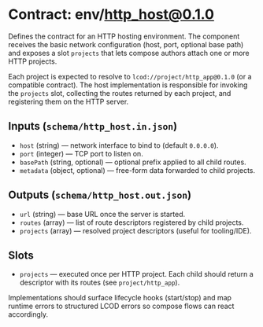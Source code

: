 # Contract: env/http_host@0.1.0

Defines the contract for an HTTP hosting environment. The component receives the
basic network configuration (host, port, optional base path) and exposes a slot
`projects` that lets compose authors attach one or more HTTP projects.

Each project is expected to resolve to `lcod://project/http_app@0.1.0` (or a
compatible contract). The host implementation is responsible for invoking the
`projects` slot, collecting the routes returned by each project, and registering
them on the HTTP server.

## Inputs (`schema/http_host.in.json`)

- `host` (string) — network interface to bind to (default `0.0.0.0`).
- `port` (integer) — TCP port to listen on.
- `basePath` (string, optional) — optional prefix applied to all child routes.
- `metadata` (object, optional) — free-form data forwarded to child projects.

## Outputs (`schema/http_host.out.json`)

- `url` (string) — base URL once the server is started.
- `routes` (array) — list of route descriptors registered by child projects.
- `projects` (array) — resolved project descriptors (useful for tooling/IDE).

## Slots

- `projects` — executed once per HTTP project. Each child should return a
  descriptor with its routes (see `project/http_app`).

Implementations should surface lifecycle hooks (start/stop) and map runtime
errors to structured LCOD errors so compose flows can react accordingly.
